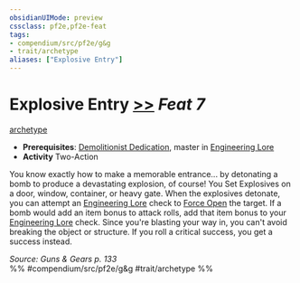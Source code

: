 ```yaml
---
obsidianUIMode: preview
cssclass: pf2e,pf2e-feat
tags:
- compendium/src/pf2e/g&g
- trait/archetype
aliases: ["Explosive Entry"]
---
```

# Explosive Entry  [>>](../../Rules/core-rulebook/chapter-9-playing-the-game.md#Actions "Two-Action") *Feat 7*  
[archetype](../../Rules/traits/archetype.md)  

- **Prerequisites**: [Demolitionist Dedication](demolitionist-dedication-g-g.md), master in [Engineering Lore](../skills.md#Lore)
- **Activity** Two-Action

You know exactly how to make a memorable entrance... by detonating a bomb to produce a devastating explosion, of course! You Set Explosives on a door, window, container, or heavy gate. When the explosives detonate, you can attempt an [Engineering Lore](../skills.md#Lore) check to [Force Open](../../Rules/actions/force-open.md) the target. If a bomb would add an item bonus to attack rolls, add that item bonus to your [Engineering Lore](../skills.md#Lore) check. Since you're blasting your way in, you can't avoid breaking the object or structure. If you roll a critical success, you get a success instead.

*Source: Guns & Gears p. 133*  
%% #compendium/src/pf2e/g&g #trait/archetype %%